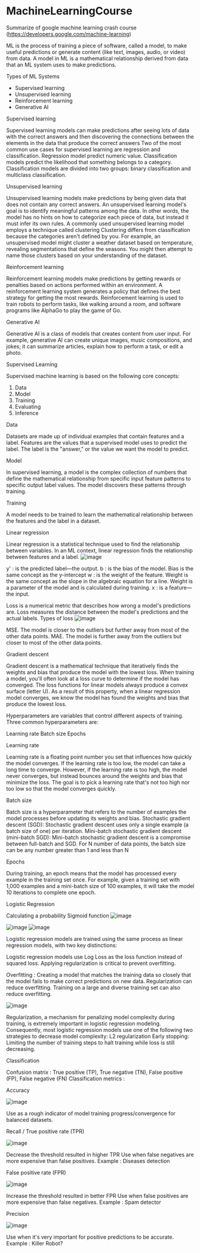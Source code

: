 # MachineLearningCourse
Summarize of google machine learning crash course (https://developers.google.com/machine-learning)

ML is the process of training a piece of software, called a model, to make useful predictions or generate content (like text, images, audio, or video) from data.
A model in ML is a mathematical relationship derived from data that an ML system uses to make predictions.

Types of ML Systems
- Supervised learning
- Unsupervised learning
- Reinforcement learning
- Generative AI


Supervised learning 

Supervised learning models can make predictions after seeing lots of data with the correct answers and then discovering the connections between the elements in the data that produce the correct answers
Two of the most common use cases for supervised learning are regression and classification.
Regression model predict numeric value. 
Classification models predict the likelihood that something belongs to a category. 
Classification models are divided into two groups: binary classification and multiclass classification. 


Unsupervised learning

Unsupervised learning models make predictions by being given data that does not contain any correct answers. An unsupervised learning model's goal is to identify meaningful patterns among the data. In other words, the model has no hints on how to categorize each piece of data, but instead it must infer its own rules.
A commonly used unsupervised learning model employs a technique called clustering
Clustering differs from classification because the categories aren't defined by you. For example, an unsupervised model might cluster a weather dataset based on temperature, revealing segmentations that define the seasons. You might then attempt to name those clusters based on your understanding of the dataset.


Reinforcement learning

Reinforcement learning models make predictions by getting rewards or penalties based on actions performed within an environment. A reinforcement learning system generates a policy that defines the best strategy for getting the most rewards.
Reinforcement learning is used to train robots to perform tasks, like walking around a room, and software programs like AlphaGo to play the game of Go.


Generative AI

Generative AI is a class of models that creates content from user input. For example, generative AI can create unique images, music compositions, and jokes; it can summarize articles, explain how to perform a task, or edit a photo.



Supervised Learning

Supervised machine learning is based on the following core concepts:
1. Data
2. Model
3. Training
4. Evaluating
5. Inference


Data

Datasets are made up of individual examples that contain features and a label. 
Features are the values that a supervised model uses to predict the label. The label is the "answer," or the value we want the model to predict.


Model

In supervised learning, a model is the complex collection of numbers that define the mathematical relationship from specific input feature patterns to specific output label values. The model discovers these patterns through training.

Training

A model needs to be trained to learn the mathematical relationship between the features and the label in a dataset.


Linear regression

Linear regression is a statistical technique used to find the relationship between variables. In an ML context, linear regression finds the relationship between features and a label.
![image](https://github.com/user-attachments/assets/6495a967-a718-4ff1-8c78-4d59b5176b87)


y' : is the predicted label—the output.
b : is the bias of the model. Bias is the same concept as the y-intercept
w : is the weight of the feature. Weight is the same concept as the slope in the algebraic equation for a line. Weight is a parameter of the model and is calculated during training.
x : is a feature—the input.


Loss is a numerical metric that describes how wrong a model's predictions are. Loss measures the distance between the model's predictions and the actual labels.
Types of loss
![image](https://github.com/user-attachments/assets/1b015114-c02f-46a7-a827-b3aa7d258c56)

MSE. The model is closer to the outliers but further away from most of the other data points.
MAE. The model is further away from the outliers but closer to most of the other data points.

Gradient descent

Gradient descent is a mathematical technique that iteratively finds the weights and bias that produce the model with the lowest loss.
When training a model, you'll often look at a loss curve to determine if the model has converged.
The loss functions for linear models always produce a convex surface (letter U). As a result of this property, when a linear regression model converges, we know the model has found the weights and bias that produce the lowest loss.


Hyperparameters are variables that control different aspects of training. Three common hyperparameters are:

Learning rate
Batch size
Epochs

Learning rate

Learning rate is a floating point number you set that influences how quickly the model converges. If the learning rate is too low, the model can take a long time to converge. However, if the learning rate is too high, the model never converges, but instead bounces around the weights and bias that minimize the loss. The goal is to pick a learning rate that's not too high nor too low so that the model converges quickly.

Batch size

Batch size is a hyperparameter that refers to the number of examples the model processes before updating its weights and bias.
Stochastic gradient descent (SGD): Stochastic gradient descent uses only a single example (a batch size of one) per iteration. 
Mini-batch stochastic gradient descent (mini-batch SGD): Mini-batch stochastic gradient descent is a compromise between full-batch and SGD. For N 
number of data points, the batch size can be any number greater than 1 and less than N

Epochs

During training, an epoch means that the model has processed every example in the training set once. For example, given a training set with 1,000 examples and a mini-batch size of 100 examples, it will take the model 10 iterations to complete one epoch.


Logistic Regression

Calculating a probability
Sigmoid function
![image](https://github.com/user-attachments/assets/5d234b8c-2234-4a8b-9c9c-fe703302bfe1)

![image](https://github.com/user-attachments/assets/88bdcd53-6848-4516-9509-27c0477b7748)
![image](https://github.com/user-attachments/assets/727dc9b5-465f-4655-9dcc-410d8d25ea00)


Logistic regression models are trained using the same process as linear regression models, with two key distinctions:

Logistic regression models use Log Loss as the loss function instead of squared loss.
Applying regularization is critical to prevent overfitting.

Overfitting : Creating a model that matches the training data so closely that the model fails to make correct predictions on new data.
Regularization can reduce overfitting. Training on a large and diverse training set can also reduce overfitting.

![image](https://github.com/user-attachments/assets/88694350-5751-4dbe-ac34-fc03e3589bab)

Regularization, a mechanism for penalizing model complexity during training, is extremely important in logistic regression modeling.
Consequently, most logistic regression models use one of the following two strategies to decrease model complexity:
L2 regularization
Early stopping: Limiting the number of training steps to halt training while loss is still decreasing.


Classification

Confusion matrix : True positive (TP), True negative (TN), False positive (FP), False negative (FN)
Classification metrics :

Accuracy 

![image](https://github.com/user-attachments/assets/ad46a55b-51af-472e-8fa2-09445edb2623)

Use as a rough indicator of model training progress/convergence for balanced datasets.

Recall / True positive rate (TPR) 

![image](https://github.com/user-attachments/assets/89480aed-b522-49e6-8a0d-5f09265a4f81)

Decrease the threshold resulted in higher TPR 
Use when false negatives are more expensive than false positives.
Example : Diseases detection

False positive rate (FPR)

![image](https://github.com/user-attachments/assets/60f20a52-5fad-49a5-ac33-29a617b5c456)

Increase the threshold resulted in better FPR 
Use when false positives are more expensive than false negatives.
Example : Spam detector

Precision

![image](https://github.com/user-attachments/assets/41c25444-c44b-4d02-9d3d-8dbcae2b3fd5)

Use when it's very important for positive predictions to be accurate.
Example : Killer Robot?




